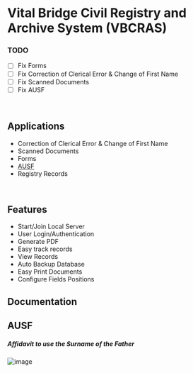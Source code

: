 #  Vital Bridge Civil Registry and Archive System (VBCRAS)



### TODO
- [ ] Fix Forms
- [ ] Fix Correction of Clerical Error & Change of First Name
- [ ] Fix Scanned Documents
- [ ] Fix AUSF

<br />


## Applications

- Correction of Clerical Error & Change of First Name
- Scanned Documents
- Forms
- [AUSF](#ausf)
- Registry Records

<br />


## Features

- Start/Join Local Server
- User Login/Authentication
- Generate PDF 
- Easy track records
- View Records
- Auto Backup Database
- Easy Print Documents
- Configure Fields Positions

<h2>Documentation</h2>


## AUSF

<h5>Affidavit to use the Surname of the Father</h5>

![image](https://github.com/user-attachments/assets/e3d86e38-51eb-4929-8415-99fee6b026c8)



